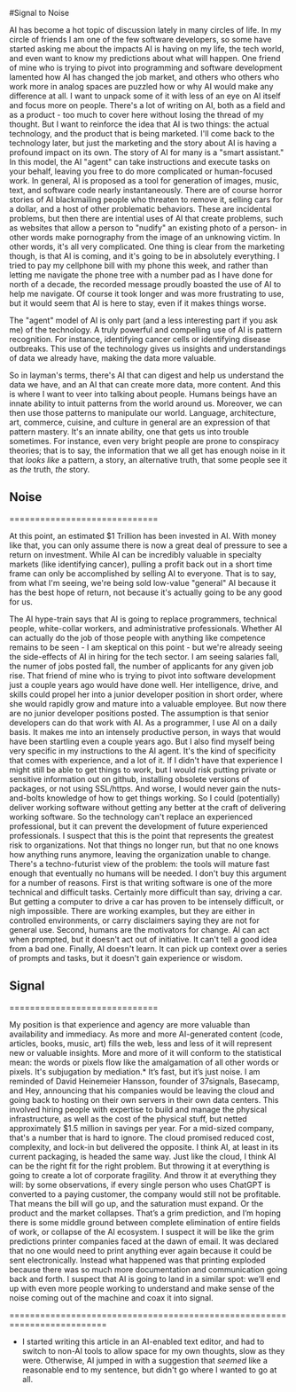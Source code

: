 

#Signal to Noise

AI has become a hot topic of discussion lately in many circles of life.  In my circle of friends I am one of the few software developers, so some have started asking me about the impacts AI is having on my life, the tech world, and even want to know my predictions about what will happen.  One friend of mine who is trying to pivot into programming and software development lamented how AI has changed the job market, and others who others who work more in analog spaces are puzzled how or why AI would make any difference at all.
I want to unpack some of it with less of an eye on AI itself and focus more on people.  There's a lot of writing on AI, both as a field and as a product - too much to cover here without losing the thread of my thought.  But I want to reinforce the idea that AI is two things: the actual technology, and the product that is being marketed.  I'll come back to the technology later, but just the marketing and the story about AI is having a profound impact on its own.
The story of AI for many is a "smart assistant."  In this model, the AI "agent" can take instructions and execute tasks on your behalf, leaving you free to do more complicated or human-focused work.  In general, AI is proposed as a tool for generation of images, music, text, and software code nearly instantaneously.  There are of course horror stories of AI blackmailing people who threaten to remove it, selling cars for a dollar, and a host of other problematic behaviors.  These are incidental problems, but then there are intential uses of AI that create problems, such as websites that allow a person to "nudify" an existing photo of a person- in other words make pornography from the image of an unknowing victim.  In other words, it's all very complicated. 
One thing is clear from the marketing though, is that AI is coming, and it's going to be in absolutely everything.  I tried to pay my cellphone bill with my phone this week, and rather than letting me navigate the phone tree with a number pad as I have done for north of a decade, the recorded message proudly boasted the use of AI to help me navigate.  Of course it took longer and was more frustrating to use, but it would seem that AI is here to stay, even if it makes things worse.

The "agent" model of AI is only part (and a less interesting part if you ask me) of the technology.  A truly powerful and compelling use of AI is pattern recognition.  For instance, identifying cancer cells or identifying disease outbreaks.  This use of the technology gives us insights and understandings of data we already have, making the data more valuable.

So in layman's terms, there's AI that can digest and help us understand the data we have, and an AI that can create more data, more content.  And this is where I want to veer into talking about people.  Humans beings have an innate ability to intuit patterns from the world around us.  Moreover, we can then use those patterns to manipulate our world. Language, architecture, art, commerce, cuisine, and culture in general are an expression of that pattern mastery.  It's an innate ability, one that gets us into trouble sometimes.  For instance, even very bright people are prone to conspiracy theories; that is to say, the information that we all get has enough noise in it that _looks like_ a pattern, a story, an alternative truth, that some people see it as _the_ truth, _the_ story.

## Noise
=============================

At this point, an estimated $1 Trillion has been invested in AI.  With money like that, you can only assume there is now a great deal of pressure to see a return on investment.  While AI can be incredibly valuable in specialty markets (like identifying cancer), pulling a profit back out in a short time frame can only be accomplished by selling AI to everyone.  That is to say, from what I'm seeing, we're being sold low-value "general" AI because it has the best hope of return, not because it's actually going to be any good for us.

The AI hype-train says that AI is going to replace programmers, technical people, white-collar workers, and administrative professionals.  Whether AI can actually do the job of those people with anything like competence remains to be seen - I am skeptical on this point - but we're already seeing the side-effects of AI in hiring for the tech sector.  I am seeing salaries fall, the numer of jobs posted fall, the number of applicants for any given job rise.  That friend of mine who is trying to pivot into software development just a couple years ago would have done well.  Her intelligence, drive, and skills could propel her into a junior developer position in short order, where she would rapidly grow and mature into a valuable employee.  But now there are no junior developer positions posted.  The assumption is that senior developers can do that work with AI.
As a programmer, I use AI on a daily basis.  It makes me into an intensely productive person, in ways that would have been startling even a couple years ago.  But I also find myself being very specific in my instructions to the AI agent.  It's the kind of specificity that comes with experience, and a lot of it.  If I didn't have that experience I might still be able to get things to work, but I would risk putting private or sensitive information out on github, installing obsolete versions of packages, or not using SSL/https.  And worse, I would never gain the nuts-and-bolts knowledge of how to get things working.  So I could (potentially) deliver working software without getting any better at the craft of delivering working software.
So the technology can't replace an experienced professional, but it can prevent the development of future experienced professionals.  I suspect that this is the point that represents the greatest risk to organizations.  Not that things no longer run, but that no one knows how anything runs anymore, leaving the organization unable to change.
There's a techno-futurist view of the problem: the tools will mature fast enough that eventually no humans will be needed.  I don't buy this argument for a number of reasons.  First is that writing software is one of the more technical and difficult tasks. Certainly more difficult than say, driving a car.  But getting a computer to drive a car has proven to be intensely difficult, or nigh impossible.  There are working examples, but they are either in controlled environments, or carry disclaimers saying they are not for general use.  Second, humans are the motivators for change.  AI can act when prompted, but it doesn't act out of initiative.  It can't tell a good idea from a bad one.  Finally, AI doesn't learn. It can pick up context over a series of prompts and tasks, but it doesn't gain experience or wisdom.  

## Signal 
=============================

My position is that experience and agency are more valuable than availability and immediacy.  As more and more AI-generated content (code, articles, books, music, art) fills the web, less and less of it will represent new or valuable insights.  More and more of it will conform to the statistical mean: the words or pixels flow like the amalgamation of all other words or pixels.  It's subjugation by mediation.*  It’s fast, but it’s just noise.
I am reminded of David Heinemeier Hansson, founder of 37signals, Basecamp, and Hey, announcing that his companies would be leaving the cloud and going back to hosting on their own servers in their own data centers.  This involved hiring people with expertise to build and manage the physical infrastructure, as well as the cost of the physical stuff, but netted approximately $1.5 million in savings per year.  For a mid-sized company, that's a number that is hard to ignore. The cloud promised reduced cost, complexity, and lock-in but delivered the opposite.  I think AI, at least in its current packaging, is headed the same way.
Just like the cloud, I think AI can be the right fit for the right problem.  But throwing it at everything is going to create a lot of corporate fragility.  And throw it at everything they will: by some observations, if every single person who uses ChatGPT is converted to a paying customer, the company would still not be profitable.  That means the bill will go up, and the saturation must expand.  Or the product and the market collapses.
That’s a grim prediction, and I’m hoping there is some middle ground between complete elimination of entire fields of work, or collapse of the AI ecosystem.  I suspect it will be like the grim predictions printer companies faced at the dawn of email.  It was declared that no one would need to print anything ever again because it could be sent electronically.  Instead what happened was that printing exploded because there was so much more documentation and communication going back and forth.  I suspect that AI is going to land in a similar spot: we’ll end up with even more people working to understand and make sense of the noise coming out of the machine and coax it into signal.


=========================================================================

* I started writing this article in an AI-enabled text editor, and had to switch to non-AI tools to allow space for my own thoughts, slow as they were.  Otherwise, AI jumped in with a suggestion that _seemed_ like a reasonable end to my sentence, but didn't go where I wanted to go at all.


